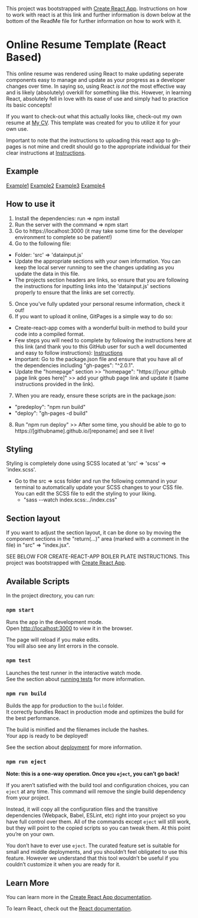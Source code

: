 This project was bootstrapped with [Create React App](https://github.com/facebook/create-react-app). Instructions on how to work with react is at this link and further information is down below at the bottom of the ReadMe file for further information on how to work with it.

# Online Resume Template (React Based)

This online resume was rendered using React to make updating seperate components easy to manage and update as your progress as a developer changes over time. In saying so, using React _is not_ the most effective way and is likely (absolutely) overkill for something like this. However, in learning React, absolutely fell in love with its ease of use and simply had to practice its basic concepts!

If you want to check-out what this actually looks like, check-out my own resume at [My CV](https://bert-bae.github.io/my-cv/). This template was created for you to utilize it for your own use.

Important to note that the instructions to uploading this react app to gh-pages is not mine and credit should go to the appropriate individual for their clear instructions at [Instructions](https://github.com/gitname/react-gh-pages).

## Example

[Example1]()
[Example2]()
[Example3]()
[Example4]()

## How to use it

1) Install the dependencies:  run =>  npm install
2) Run the server with the command =>  npm start
3) Go to https://localhost:3000 (it may take some time for the developer environment to complete so be patient!)
4) Go to the following file:
  - Folder: 'src' => 'datainput.js'
  - Update the appropriate sections with your own information. You can keep the local server running to see the changes updating as you update the data in this file.
  - The projects section headers are links, so ensure that you are following the instructions for inputting links into the 'datainput.js' sections properly to ensure that the links are set correctly.
5) Once you've fully updated your personal resume information, check it out!
6) If you want to upload it online, GitPages is a simple way to do so:
  - Create-react-app comes with a wonderful built-in method to build your code into a compiled format.
  - Few steps you will need to complete by following the instructions here at this link (and thank you to this GitHub user for such a well documented and easy to follow instructions): [Instructions](https://github.com/gitname/react-gh-pages)
  - Important: Go to the package.json file and ensure that you have all of the dependencies including "gh-pages": "^2.0.1".
  - Update the "homepage" section >> "homepage": "https://[your github page link goes here]" >> add your github page link and update it (same instructions provided in the link).
7) When you are ready, ensure these scripts are in the package.json:
  - "predeploy": "npm run build"
  - "deploy": "gh-pages -d build"
8) Run "npm run deploy" >> After some time, you should be able to go to https://[githubname].github.io/[reponame] and see it live!

## Styling

Styling is completely done using SCSS located at 'src' => 'scss' => 'index.scss'.
  - Go to the src => scss folder and run the following command in your terminal to automatically update your SCSS changes to your CSS file. You can edit the SCSS file to edit the styling to your liking.
    - "sass --watch index.scss:../index.css"

## Section layout

If you want to adjust the section layout, it can be done so by moving the component sections in the "return(...)" area (marked with a comment in the file) in "src" => "index.jsx".



SEE BELOW FOR CREATE-REACT-APP BOILER PLATE INSTRUCTIONS. This project was bootstrapped with [Create React App](https://github.com/facebook/create-react-app).

## Available Scripts

In the project directory, you can run:

### `npm start`

Runs the app in the development mode.<br>
Open [http://localhost:3000](http://localhost:3000) to view it in the browser.

The page will reload if you make edits.<br>
You will also see any lint errors in the console.

### `npm test`

Launches the test runner in the interactive watch mode.<br>
See the section about [running tests](https://facebook.github.io/create-react-app/docs/running-tests) for more information.

### `npm run build`

Builds the app for production to the `build` folder.<br>
It correctly bundles React in production mode and optimizes the build for the best performance.

The build is minified and the filenames include the hashes.<br>
Your app is ready to be deployed!

See the section about [deployment](https://facebook.github.io/create-react-app/docs/deployment) for more information.

### `npm run eject`

**Note: this is a one-way operation. Once you `eject`, you can’t go back!**

If you aren’t satisfied with the build tool and configuration choices, you can `eject` at any time. This command will remove the single build dependency from your project.

Instead, it will copy all the configuration files and the transitive dependencies (Webpack, Babel, ESLint, etc) right into your project so you have full control over them. All of the commands except `eject` will still work, but they will point to the copied scripts so you can tweak them. At this point you’re on your own.

You don’t have to ever use `eject`. The curated feature set is suitable for small and middle deployments, and you shouldn’t feel obligated to use this feature. However we understand that this tool wouldn’t be useful if you couldn’t customize it when you are ready for it.

## Learn More

You can learn more in the [Create React App documentation](https://facebook.github.io/create-react-app/docs/getting-started).

To learn React, check out the [React documentation](https://reactjs.org/).
